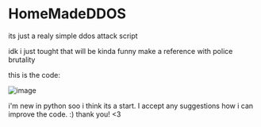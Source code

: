 # HomeMadeDDOS
its just a realy simple ddos attack script

idk i just tought that will be kinda funny make a reference with police brutality

this is the code:

![image](https://user-images.githubusercontent.com/74804802/230760583-8a89404a-56ec-40a3-9356-3a5f231922b6.png)

i'm new in python soo i think its a start.
I accept any suggestions  how i can improve the code. :) thank you! <3
